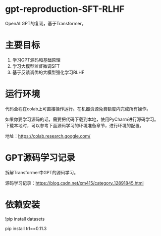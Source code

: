 # gpt-reproduction-SFT-RLHF
OpenAI GPT的复现，基于Transformer。

# 主要目标
1. 学习GPT源码和基础原理
2. 学习大模型监督微调SFT
3. 基于反馈调优的大模型强化学习RLHF

# 运行环境
代码全程在colab上可直接操作运行。在机器资源免费额度内完成所有操作。

如果你要学习源码的话，需要把代码下载到本地，使用PyCharm进行源码学习。
下载本地时，可以参考下面源码学习的环境准备章节，进行环境的配置。

地址：https://colab.research.google.com/

# GPT源码学习记录
拆解Transformer中GPT的源码学习。

源码学习记录：https://blog.csdn.net/xm415/category_12891845.html

# 依赖安装

!pip install datasets

pip install trl==0.11.3